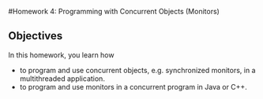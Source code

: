 #Homework 4: Programming with Concurrent Objects (Monitors)

## Objectives
In this homework, you learn how

- to program and use concurrent objects, e.g. synchronized monitors, in a multithreaded application.
- to program and use monitors in a concurrent program in Java or C++.
 
